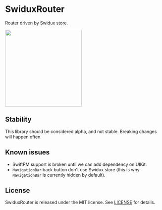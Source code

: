 # SwiduxRouter
Router driven by Swidux store.

<img src="http://clmntcrl.io/images/.github/swidux-router/swidux-router-in-action.gif" width="247" />

## Stability

This library should be considered alpha, and not stable. Breaking changes will happen often.

## Known issues

- SwiftPM support is broken until we can add dependency on UIKit.
-  `NavigationBar` back button don't use Swidux store (this is why `NavigationBar` is currently hidden by default).

## License

SwiduxRouter is released under the MIT license. See [LICENSE](LICENSE]) for details.
